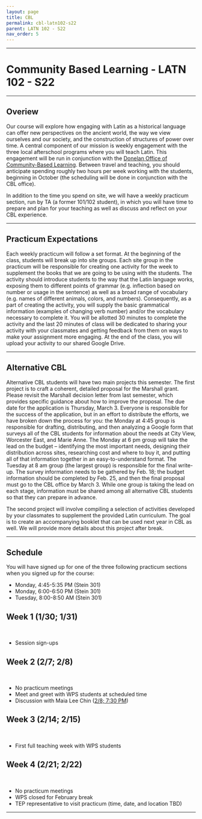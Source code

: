 ```yaml
---
layout: page
title: CBL
permalink: cbl-latn102-s22
parent: LATN 102 - S22
nav_order: 5
---
```

***

# Community Based Learning - LATN 102 - S22

***

## Overiew

Our course will explore how engaging with Latin as a historical language can offer new perspectives on the ancient world, the way we view ourselves and our society, and the construction of structures of power over time. A central component of our mission is weekly engagement with the three local afterschool programs where you will teach Latin. This engagement will be run in conjunction with the [Donelan Office of Community-Based Learning](https://www.holycross.edu/engaged-learning/donelan-office-community-based-learning). Between travel and teaching, you should anticipate spending roughly two hours per week working with the students, beginning in October (the scheduling will be done in conjunction with the CBL office).

In addition to the time you spend on site, we will have a weekly practicum section, run by TA (a former 101/102 student), in which you will have time to prepare and plan for your teaching as well as discuss and reflect on your CBL experience. 

***

## Practicum Expectations

Each weekly practicum will follow a set format. At the beginning of the class, students will break up into site groups. Each site group in the practicum will be responsible for creating one activity for the week to supplement the books that we are going to be using with the students. The activity should introduce students to the way that the Latin language works, exposing them to different points of grammar (e.g. inflection based on number or usage in the sentence) as well as a broad range of vocabulary (e.g. names of different animals, colors, and numbers). Consequently, as a part of creating the activity, you will supply the basic grammatical information (examples of changing verb number) and/or the vocabulary necessary to complete it. You will be allotted 30 minutes to complete the activity and the last 20 minutes of class will be dedicated to sharing your activity with your classmates and getting feedback from them on ways to make your assignment more engaging. At the end of the class, you will upload your activity to our shared Google Drive.

***

## Alternative CBL

Alternative CBL students will have two main projects this semester. The first project is to craft a coherent, detailed proposal for the Marshall grant. Please revisit the Marshall decision letter from last semester, which provides specific guidance about how to improve the proposal. The due date for the application is Thursday, March 3. Everyone is responsible for the success of the application, but in an effort to distribute the efforts, we have broken down the process for you: the Monday at 4:45 group is responsible for drafting, distributing, and then analyzing a Google form that surveys all of the CBL students for information about the needs at City View, Worcester East, and Marie Anne. The Monday at 6 pm group will take the lead on the budget – identifying the most important needs, designing their distribution across sites, researching cost and where to buy it, and putting all of that information together in an easy-to-understand format. The Tuesday at 8 am group (the largest group) is responsible for the final write-up. The survey information needs to be gathered by Feb. 18; the budget information should be completed by Feb. 25, and then the final proposal must go to the CBL office by March 3. While one group is taking the lead on each stage, information must be shared among all alternative CBL students so that they can prepare in advance.

The second project will involve compiling a selection of activities developed by your classmates to supplement the provided Latin curriculum. The goal is to create an accompanying booklet that can be used next year in CBL as well. We will provide more details about this project after break.

***

## Schedule

You will have signed up for one of the three following practicum sections when you signed up for the course:

- Monday, 4:45-5:35 PM (Stein 301)
- Monday, 6:00-6:50 PM (Stein 301)
- Tuesday, 8:00-8:50 AM (Stein 301)

## Week 1 (1/30; 1/31)
&nbsp;  
- Session sign-ups

## Week 2 (2/7; 2/8)
&nbsp;  
- No practicum meetings
- Meet and greet with WPS students at scheduled time
- Discussion with Maia Lee Chin ([2/8; 7:30 PM](https://holycross.zoom.us/j/91318380376))

## Week 3 (2/14; 2/15)
&nbsp;   
- First full teaching week with WPS students

## Week 4 (2/21; 2/22)
&nbsp;
- No practicum meetings
- WPS closed for February break
- TEP representative to visit practicum (time, date, and location TBD)

***
